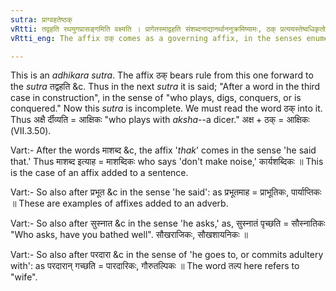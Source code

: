 ```yaml
---
sutra: प्राग्वहतेष्ठक्
vRtti: तद्वहति रथयुगप्रासङ्गमिति वक्ष्यति । प्रागेतस्माद्वहति संशब्दनाद्यानर्थाननुक्रमिष्यामः, ठक् प्रत्ययस्तेष्वधिकृतो वेदितव्यः ॥
vRtti_eng: The affix ठक् comes as a governing affix, in the senses enumerated hereafter up to _sutra_ (IV. 4. 76).

---
```

This is an _adhikara_ _sutra_. The affix ठक् bears rule from this one forward to the _sutra_ तद्वहति &c. Thus in the next _sutra_ it is said; "After a word in the third case in construction", in the sense of "who plays, digs, conquers, or is conquered." Now this _sutra_ is incomplete. We must read the word ठक् into it. Thus अक्षै र्दीव्यति = आक्षिकः "who plays with _aksha_--a dicer." अक्ष + ठक् = आक्षिकः (VII.3.50).

Vart:- After the words माशब्द &c, the affix '_thak_' comes in the sense 'he said that.' Thus माशब्द इत्याह = माशब्दिकः who says 'don't make noise,'  कार्यशब्दिकः ॥ This is the case of an affix added to a sentence.

Vart:- So also after प्रभूत &c in the sense 'he said': as प्रभूतमाह = प्राभूतिकः, पार्याप्तिकः ॥ These are examples of affixes added to an adverb.

Vart:- So also after सुस्नात &c in the sense 'he asks,' as, सुस्नातं पृच्छति = सौस्नातिकः "Who asks, have you bathed well". सौखराजिकः, सौखशायनिकः ॥

Vart:- So also after परदारा &c in the sense of 'he goes to, or commits adultery with': as परदारान् गच्छति = पारदारिकः, गौरुतल्पिकः ॥ The word तल्प here refers to "wife".